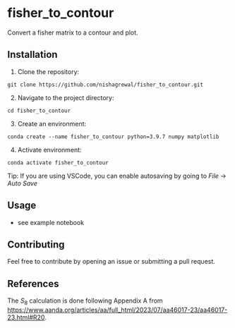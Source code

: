 # fisher_to_contour
Convert a fisher matrix to a contour and plot.


## Installation

1. Clone the repository: 
```
git clone https://github.com/nishagrewal/fisher_to_contour.git
```

2. Navigate to the project directory: 
```
cd fisher_to_contour
```

3. Create an environment: 
```
conda create --name fisher_to_contour python=3.9.7 numpy matplotlib

```

4. Activate environment:
```
conda activate fisher_to_contour
```

Tip: If you are using VSCode, you can enable autosaving by going to *File* -> *Auto Save*


## Usage

- see example notebook


## Contributing

Feel free to contribute by opening an issue or submitting a pull request.


## References

The $S_8$ calculation is done following Appendix A from https://www.aanda.org/articles/aa/full_html/2023/07/aa46017-23/aa46017-23.html#R20.
